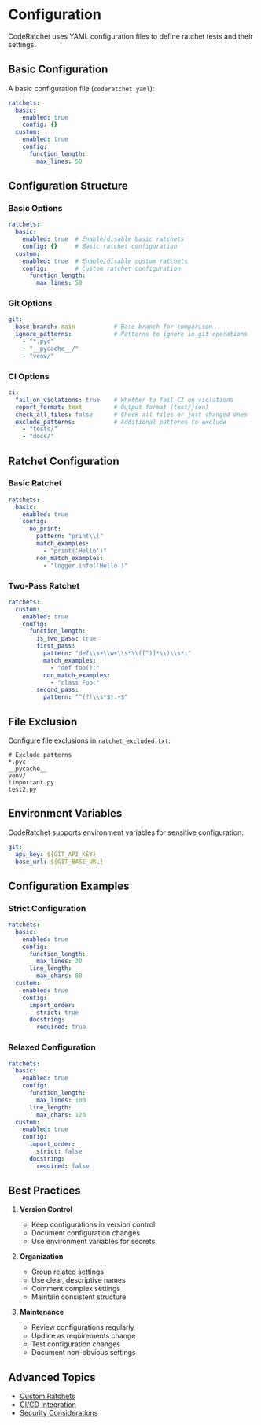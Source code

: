 # Configuration

CodeRatchet uses YAML configuration files to define ratchet tests and their settings.

## Basic Configuration

A basic configuration file (`coderatchet.yaml`):

```yaml
ratchets:
  basic:
    enabled: true
    config: {}
  custom:
    enabled: true
    config:
      function_length:
        max_lines: 50
```

## Configuration Structure

### Basic Options

```yaml
ratchets:
  basic:
    enabled: true  # Enable/disable basic ratchets
    config: {}     # Basic ratchet configuration
  custom:
    enabled: true  # Enable/disable custom ratchets
    config:        # Custom ratchet configuration
      function_length:
        max_lines: 50
```

### Git Options

```yaml
git:
  base_branch: main           # Base branch for comparison
  ignore_patterns:            # Patterns to ignore in git operations
    - "*.pyc"
    - "__pycache__/"
    - "venv/"
```

### CI Options

```yaml
ci:
  fail_on_violations: true    # Whether to fail CI on violations
  report_format: text         # Output format (text/json)
  check_all_files: false      # Check all files or just changed ones
  exclude_patterns:           # Additional patterns to exclude
    - "tests/"
    - "docs/"
```

## Ratchet Configuration

### Basic Ratchet

```yaml
ratchets:
  basic:
    enabled: true
    config:
      no_print:
        pattern: "print\\("
        match_examples:
          - "print('Hello')"
        non_match_examples:
          - "logger.info('Hello')"
```

### Two-Pass Ratchet

```yaml
ratchets:
  custom:
    enabled: true
    config:
      function_length:
        is_two_pass: true
        first_pass:
          pattern: "def\\s+\\w+\\s*\\([^)]*\\)\\s*:"
          match_examples:
            - "def foo():"
          non_match_examples:
            - "class Foo:"
        second_pass:
          pattern: "^(?!\\s*$).+$"
```

## File Exclusion

Configure file exclusions in `ratchet_excluded.txt`:

```
# Exclude patterns
*.pyc
__pycache__
venv/
!important.py
test2.py
```

## Environment Variables

CodeRatchet supports environment variables for sensitive configuration:

```yaml
git:
  api_key: ${GIT_API_KEY}
  base_url: ${GIT_BASE_URL}
```

## Configuration Examples

### Strict Configuration

```yaml
ratchets:
  basic:
    enabled: true
    config:
      function_length:
        max_lines: 30
      line_length:
        max_chars: 80
  custom:
    enabled: true
    config:
      import_order:
        strict: true
      docstring:
        required: true
```

### Relaxed Configuration

```yaml
ratchets:
  basic:
    enabled: true
    config:
      function_length:
        max_lines: 100
      line_length:
        max_chars: 120
  custom:
    enabled: true
    config:
      import_order:
        strict: false
      docstring:
        required: false
```

## Best Practices

1. **Version Control**
   - Keep configurations in version control
   - Document configuration changes
   - Use environment variables for secrets

2. **Organization**
   - Group related settings
   - Use clear, descriptive names
   - Comment complex settings
   - Maintain consistent structure

3. **Maintenance**
   - Review configurations regularly
   - Update as requirements change
   - Test configuration changes
   - Document non-obvious settings

## Advanced Topics

- [Custom Ratchets](../advanced/custom_ratchets.md)
- [CI/CD Integration](../advanced/ci_integration.md)
- [Security Considerations](../advanced/security.md) 
